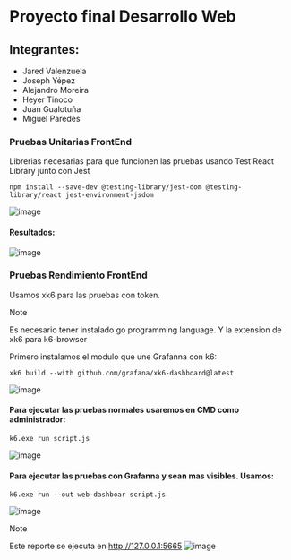 # Proyecto final Desarrollo Web
## Integrantes: 
* Jared Valenzuela
* Joseph Yépez
* Alejandro Moreira
* Heyer Tinoco
* Juan Gualotuña
* Miguel Paredes


### Pruebas Unitarias FrontEnd
Librerias necesarias para que funcionen las pruebas usando Test React Library junto con Jest
```
npm install --save-dev @testing-library/jest-dom @testing-library/react jest-environment-jsdom
```
![image](https://github.com/Miguel-Paredes/examen-final-web/assets/117741739/831d86bb-36f1-46b4-aec5-ed01bf58b2e7)
#### Resultados: 
![image](https://github.com/Miguel-Paredes/examen-final-web/assets/117741739/a9452b1d-b0dd-44dd-997a-ecdc0e496d93)

### Pruebas Rendimiento FrontEnd
Usamos xk6 para las pruebas con token. 
> [!NOTE]
>
> Es necesario tener instalado go programming language. Y la extension de xk6 para k6-browser

Primero instalamos el modulo que une Grafanna con k6:
```
xk6 build --with github.com/grafana/xk6-dashboard@latest
```
![image](https://github.com/Miguel-Paredes/examen-final-web/assets/117741739/fe1e11d1-1de0-4c3d-a060-68dd6a12499c)

#### Para ejecutar las pruebas normales usaremos en CMD como administrador: 
```
k6.exe run script.js
```
![image](https://github.com/Miguel-Paredes/examen-final-web/assets/117741739/b963b04e-9775-4d05-8811-39e6a6b0ca88)
#### Para ejecutar las pruebas con Grafanna y sean mas visibles. Usamos: 

```
k6.exe run --out web-dashboar script.js
```
![image](https://github.com/Miguel-Paredes/examen-final-web/assets/117741739/efee21f0-7b86-47d0-a0b5-26ca74f54116)
> [!NOTE]
>
> Este reporte se ejecuta en http://127.0.0.1:5665
![image](https://github.com/Miguel-Paredes/examen-final-web/assets/117741739/18936351-abf4-45ec-9a30-f5f71cb03cd2)

